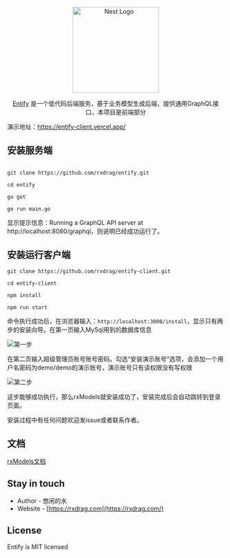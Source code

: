 <p align="center">
  <a href="https://rxdrag.com/" target="blank"><img src="https://rxdrag.com/img/logo.png" width="200" alt="Nest Logo" /></a>
</p>

 
  <p align="center"><a href="https://rxdrag.com" target="_blank">Entify</a> 是一个低代码后端服务，基于业务模型生成后端，提供通用GraphQL接口，本项目是前端部分</p>
    <p align="center">


演示地址：https://entify-client.vercel.app/

## 安装服务端
```console

git clone https://github.com/rxdrag/entify.git

cd entify

go get

go run main.go
```
显示提示信息：Running a GraphQL API server at http://localhost:8080/graphql，则说明已经成功运行了。

## 安装运行客户端

```console
git clone https://github.com/rxdrag/entify-client.git

cd entify-client

npm install

npm run start
```
命令执行成功后，在浏览器输入：`http://localhost:3000/install`，显示只有两步的安装向导。在第一页输入MySql用到的数据库信息

![第一步](https://rxdrag.com/img/tutorial/install1.jpg)

在第二页输入超级管理员账号账号密码。勾选“安装演示账号”选项，会添加一个用户名密码为demo/demo的演示账号，演示账号只有读权限没有写权限

![第二步](https://rxdrag.com/img/tutorial/install2.jpg)

这步能够成功执行，那么rxModels就安装成功了，安装完成后会自动跳转到登录页面。

安装过程中有任何问题欢迎发issue或者联系作者。

## 文档

[rxModels文档](https://rxdrag.com/docs/rx-models/install)

## Stay in touch

- Author - 悠闲的水
- Website - [https://rxdrag.com](https://rxdrag.com/)

## License

  Entify is MIT licensed